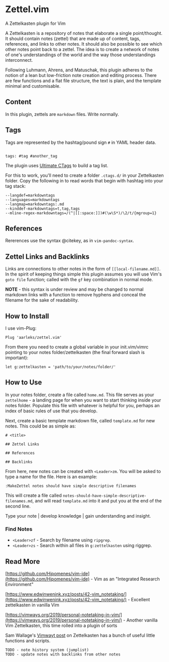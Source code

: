 # Zettel.vim

A Zettelkasten plugin for Vim

A Zettelkasten is a repository of notes that elaborate a single point/thought. It should contain notes (zettel) that are made up of content, tags, references, and links to other notes. It should also be possible to see which other notes point back to a zettel. The idea is to create a network of notes of one's understandings of the world and the way those understandings interconnect.

Following Luhmann, Ahrens, and Matuschak, this plugin adheres to the notion of a lean but low-friction note creation and editing process. There are few functions and a flat file structure, the text is plain, and the template minimal and customisable.

## Content

In this plugin, zettels are `markdown` files. Write normally.

## Tags

Tags are represented by the hashtag/pound sign `#` in YAML header data.

```

tags: #tag #another_tag

```

The plugin uses [Ultimate CTags](aroist) to build a tag list.

For this to work, you'll need to create a folder `.ctags.d/` in your Zettelkasten folder. Copy the following in to read words that begin with hashtag into your tag stack:

```
--langdef=markdowntags
--languages=markdowntags
--langmap=markdowntags:.md
--kinddef-markdowntags=t,tag,tags
--mline-regex-markdowntags=/(^|[[:space:]])#(\w\S*)/\2/t/{mgroup=1}
```

## References

Rererences use the syntax @citekey, as in `vim-pandoc-syntax`.

## Zettel Links and Backlinks

Links are connections to other notes in the form of `[[local-filename.md]]`. In the spirit of keeping things simple this plugin assumes you will use Vim's `goto file` function; called with the `gf` key combination in normal mode.

**NOTE** - this syntax is under review and may be changed to normal markdown links with a function to remove hyphens and conceal the filename for the sake of readability.

## How to Install

I use vim-Plug:

```
Plug 'aarleks/zettel.vim'
```

From there you need to create a global variable in your init.vim/vimrc pointing to your notes folder/zettelkasten (the final forward slash is important):

```
let g:zettelkasten = 'path/to/your/notes/folder/'
```

## How to Use

In your notes folder, create a file called `home.md`. This file serves as your `zettelhome` - a landing page for when you want to start thinking inside your notes folder. Populate this file with whatever is helpful for you, perhaps an index of basic rules of use that you develop.

Next, create a basic template markdown file, called `template.md` for new notes. This could be as simple as:

```
# <title>

## Zettel Links

## References

## Backlinks
```

From here, new notes can be created with `<Leader>zm`. You will be asked to type a name for the file. Here is an example:

```
:MakeZettel notes should have simple descriptive filenames
```

This will create a file called `notes-should-have-simple-descriptive-filenames.md`, and will read `template.md` into it and put you at the end of the second line.

Type your note | develop knowledge | gain understanding and insight.

### Find Notes

* `<Leader>zf` - Search by filename using `ripgrep`.
* `<Leader>zs` - Search within all files in `g:zettelkasten` using riggrep.

## Read More

[https://github.com/Hipomenes/vim-ide](https://github.com/Hipomenes/vim-ide) - Vim as an "Integrated Research Environment"

[https://www.edwinwenink.xyz/posts/42-vim_notetaking/](https://www.edwinwenink.xyz/posts/42-vim_notetaking/) - Excellent zettelkasten in vanilla Vim

[https://vimways.org/2019/personal-notetaking-in-vim/](https://vimways.org/2019/personal-notetaking-in-vim/) - Another vanilla Vim Zettelkasten, this time rolled into a plugin of sorts

Sam Wallage's [Vimwayt post](https://vimways.org/2019/personal-notetaking-in-vim/) on Zettelkasten has a bunch of useful little functions and scripts.

```
TODO - note history system (jumplist)
TODO - update notes with backlinks from other notes

```

